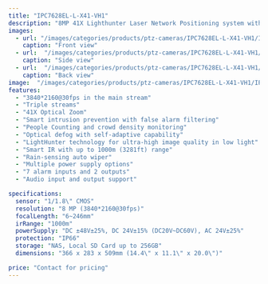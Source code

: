 ```yaml
---
title: "IPC7628EL-L-X41-VH1"
description: "8MP 41X Lighthunter Laser Network Positioning system with advanced features including triple streams, smart intrusion prevention, and up to 1000m IR distance"
images:
  - url: "/images/categories/products/ptz-cameras/IPC7628EL-L-X41-VH1/IPC7628EL-L-X41-VH1.png"
    caption: "Front view"
  - url:  "/images/categories/products/ptz-cameras/IPC7628EL-L-X41-VH1/IPC7628EL-L-X41-VH11.png"
    caption: "Side view"
  - url:  "/images/categories/products/ptz-cameras/IPC7628EL-L-X41-VH1/IPC7628EL-L-X41-VH12.png"
    caption: "Back view"
image:  "/images/categories/products/ptz-cameras/IPC7628EL-L-X41-VH1/IPC7628EL-L-X41-VH12.png"
features:
  - "3840*2160@30fps in the main stream"
  - "Triple streams"
  - "41X Optical Zoom"
  - "Smart intrusion prevention with false alarm filtering"
  - "People Counting and crowd density monitoring"
  - "Optical defog with self-adaptive capability"
  - "LightHunter technology for ultra-high image quality in low light"
  - "Smart IR with up to 1000m (3281ft) range"
  - "Rain-sensing auto wiper"
  - "Multiple power supply options"
  - "7 alarm inputs and 2 outputs"
  - "Audio input and output support"

specifications:
  sensor: "1/1.8\" CMOS"
  resolution: "8 MP (3840*2160@30fps)"
  focalLength: "6~246mm"
  irRange: "1000m"
  powerSupply: "DC ±48V±25%, DC 24V±15% (DC20V~DC60V), AC 24V±25%"
  protection: "IP66"
  storage: "NAS, Local SD Card up to 256GB"
  dimensions: "366 x 283 x 509mm (14.4\" x 11.1\" x 20.0\")"

price: "Contact for pricing"
---
```


